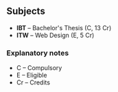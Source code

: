 ## Subjects

- **IBT** – Bachelor's Thesis (C, 13 Cr)
- **ITW** – Web Design (E, 5 Cr)

### Explanatory notes
- C – Compulsory
- E – Eligible
- Cr – Credits

